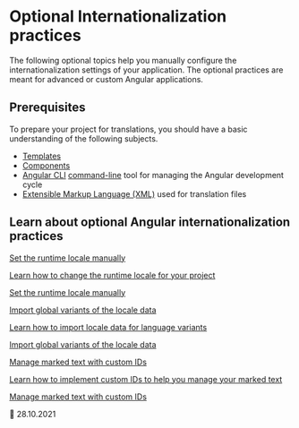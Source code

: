 # Optional Internationalization practices

The following optional topics help you manually configure the internationalization settings of your application.
The optional practices are meant for advanced or custom Angular applications.

## Prerequisites

To prepare your project for translations, you should have a basic understanding of the following subjects.

-   [Templates][aioguideglossarytemplate]
-   [Components][aioguideglossarycomponent]
-   [Angular CLI][aioclimain] [command-line][aioguideglossarycommandlineinterfacecli] tool for managing the Angular development cycle
-   [Extensible Markup Language (XML)][w3xml] used for translation files

## Learn about optional Angular internationalization practices

<div class="card-container">
    <a href="guide/i18n-optional-manual-runtime-locale" class="docs-card" title="Set the runtime locale manually">
        <section>Set the runtime locale manually</section>
        <p>Learn how to change the runtime locale for your project</p>
        <p class="card-footer">Set the runtime locale manually</p>
    </a>
    <a href="guide/i18n-optional-import-global-variants" class="docs-card" title="Import global variants of the locale data">
        <section>Import global variants of the locale data</section>
        <p>Learn how to import locale data for language variants</p>
        <p class="card-footer">Import global variants of the locale data</p>
    </a>
    <a href="guide/i18n-optional-manage-marked-text" class="docs-card" title="Manage marked text with custom IDs">
        <section>Manage marked text with custom IDs</section>
        <p>Learn how to implement custom IDs to help you manage your marked text</p>
        <p class="card-footer">Manage marked text with custom IDs</p>
    </a>
</div>

<!-- links -->

[aioclimain]: cli 'CLI Overview and Command Reference | Angular'
[aioguideglossarycommandlineinterfacecli]: guide/glossary#command-line-interface-cli 'command-line interface (CLI) - Glossary | Angular'
[aioguideglossarycomponent]: guide/glossary#component 'component - Glossary | Angular'
[aioguideglossarytemplate]: guide/glossary#template 'template - Glossary | Angular'
[aioguidei18noptionalmanagemarkedtext]: guide/i18n-optional-manage-marked-text 'Manage marked text with custom IDs | Angular'
[aioguidei18noptionalimportglobalvariants]: guide/i18n-optional-import-global-variants 'Import global variants of the locale data | Angular'
[aioguidei18noptionalmanualruntimelocale]: guide/i18n-optional-runtime-source-locale 'Set the runtime locale manually | Angular'

<!-- external links -->

[w3xml]: https://www.w3.org/XML 'Extensible Markup Language (XML) | W3C'

<!-- end links -->

:date: 28.10.2021

